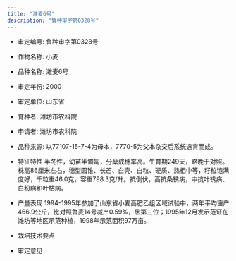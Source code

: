 ```yaml
---
title: "潍麦6号"
description: "鲁种审字第0328号"
---
```

* 审定编号:  鲁种审字第0328号

*  作物名称:  小麦

*  品种名称:  潍麦6号

*  审定年份:  2000

*  审定单位:  山东省

* 育种者:  潍坊市农科院

*  申请者:  潍坊市农科院

*  品种来源:  以77107-15-7-4为母本，7770-5为父本杂交后系统选育而成。

*  特征特性
半冬性，幼苗半匍匐，分蘖成穗率高。生育期249天，略晚于对照。株高86厘米左右，穗型圆锥、长芒、白壳、白粒、硬质、熟相中等，籽粒饱满度好，千粒重46.0克，容重798.3克/升。抗倒伏，高抗条锈病，中抗叶锈病、白粉病和叶枯病。

*  产量表现
1994-1995年参加了山东省小麦高肥乙组区域试验中，两年平均亩产466.9公斤，比对照鲁麦14号减产0.59%，居第三位；1995年12月发示范证在潍坊等地区示范种植，1998年示范面积97万亩。

*  栽培技术要点


*  审定意见

